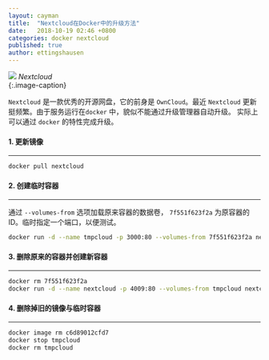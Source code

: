 ```yaml
---
layout: cayman
title:  "Nextcloud在Docker中的升级方法"
date:   2018-10-19 02:46 +0800
categories: docker nextcloud
published: true
author: ettingshausen
---   
```


![](https://wx1.sinaimg.cn/large/685ea4faly1fwdi5dhx9zj20qg0igk0b.jpg)
*Nextcloud*  
{:.image-caption}   

`Nextcloud` 是一款优秀的开源网盘，它的前身是 `OwnCloud`。最近 `Nextcloud` 更新挺频繁。由于服务运行在`docker` 中，貌似不能通过升级管理器自动升级。 实际上可以通过 `docker` 的特性完成升级。

#### 1. 更新镜像
---

```sh
docker pull nextcloud
```

#### 2. 创建临时容器
---

通过 `--volumes-from` 选项加载原来容器的数据卷， `7f551f623f2a` 为原容器的ID。临时指定一个端口，以便测试。

```sh
docker run -d --name tmpcloud -p 3000:80 --volumes-from 7f551f623f2a nextcloud
```  

#### 3. 删除原来的容器并创建新容器
---
```sh
docker rm 7f551f623f2a
docker run -d --name nextcloud -p 4009:80 --volumes-from tmpcloud nextcloud
```

#### 4. 删除掉旧的镜像与临时容器
----

```sh
docker image rm c6d89012cfd7
docker stop tmpcloud
docker rm tmpcloud
```